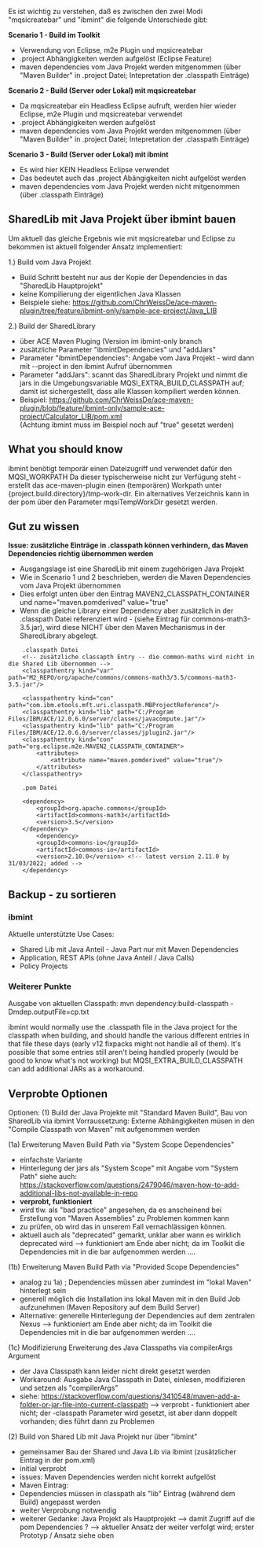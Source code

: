 Es ist wichtig zu verstehen, daß es zwischen den zwei Modi "mqsicreatebar" und "ibmint" die folgende Unterschiede gibt: 

**Scenario 1 - Build im Toolkit** 
- Verwendung von Eclipse, m2e Plugin und mqsicreatebar
- .project Abhängigkeiten werden aufgelöst (Eclipse Feature) 
- maven dependencies vom Java Projekt werden mitgenommen (über "Maven Builder" in .project Datei; Intepretation der .classpath Einträge) 

**Scenario 2 - Build (Server oder Lokal) mit mqsicreatebar**   
- Da mqsicreatebar ein Headless Eclipse aufruft, werden hier wieder Eclipse, m2e Plugin und mqsicreatebar verwendet 
- .project Abhängigkeiten werden aufgelöst
- maven dependencies vom Java Projekt werden mitgenommen (über "Maven Builder" in .project Datei; Intepretation der .classpath Einträge) 

**Scenario 3 - Build (Server oder Lokal) mit ibmint**  
- Es wird hier KEIN Headless Eclipse verwendet 
- Das bedeutet auch das .project Abängigkeiten nicht aufgelöst werden
- maven dependencies vom Java Projekt werden nicht mitgenommen (über .classpath Einträge)

## SharedLib mit Java Projekt über ibmint bauen 
Um aktuell das gleiche Ergebnis wie mit mqsicreatebar und Eclipse zu bekommen ist aktuell folgender Ansatz implementiert: 

1.) Build vom Java Projekt 
- Build Schritt besteht nur aus der Kopie der Dependencies in das "SharedLib Hauptprojekt"   
- keine Kompilierung der eigentlichen Java Klassen
- Beispiele siehe: https://github.com/ChrWeissDe/ace-maven-plugin/tree/feature/ibmint-only/sample-ace-project/Java_LIB 


2.) Build der SharedLibrary 
- über ACE Maven Pluging (Version im ibmint-only branch 
- zusätzliche Parameter "ibmintDependencies" und "addJars" 
- Parameter "ibmintDependencies": Angabe vom Java Projekt - wird dann mit --project in den ibmint Aufruf übernommen 
- Parameter "addJars": scannt das SharedLibrary Projekt und nimmt die jars in die Umgebungsvariable MQSI_EXTRA_BUILD_CLASSPATH auf; damit ist sichergestellt, dass alle Klassen kompiliert werden können. 
- Beispiel: https://github.com/ChrWeissDe/ace-maven-plugin/blob/feature/ibmint-only/sample-ace-project/Calculator_LIB/pom.xml   
(Achtung ibmint muss im Beispiel noch auf "true" gesetzt werden)   
 
## What you should know 
ibmint benötigt temporär einen Dateizugriff und verwendet dafür den MQSI_WORKPATH
Da dieser typischerweise nicht zur Verfügung steht - erstellt das ace-maven-plugin einen (temporären) Workpath unter {project.build.directory}/tmp-work-dir.
Ein alternatives Verzeichnis kann in der pom über den Parameter mqsiTempWorkDir gesetzt werden. 


## Gut zu wissen 
**Issue: zusätzliche Einträge in .classpath können verhindern, das Maven Dependencies richtig übernommen werden**   
- Ausgangslage ist eine SharedLib mit einem zugehörigen Java Projekt   
- Wie in Scenario 1 und 2 beschrieben, werden die Maven Dependencies vom Java Projekt übernommen   
- Dies erfolgt unten über den Eintrag MAVEN2_CLASSPATH_CONTAINER und name="maven.pomderived" value="true"   
- Wenn die gleiche Library einer Dependency aber zusätzlich in der .classpath Datei referenziert wird - (siehe Eintrag für commons-math3-3.5.jar), wird diese NICHT über den Maven Mechanismus in der SharedLibrary abgelegt. 

```
	.classpath Datei 
	<!-- zusätzliche classapth Entry -- die common-maths wird nicht in die Shared Lib übernommen --> 
	<classpathentry kind="var" path="M2_REPO/org/apache/commons/commons-math3/3.5/commons-math3-3.5.jar"/>
	 
	<classpathentry kind="con" path="com.ibm.etools.mft.uri.classpath.MBProjectReference"/>
	<classpathentry kind="lib" path="C:/Program Files/IBM/ACE/12.0.6.0/server/classes/javacompute.jar"/>
	<classpathentry kind="lib" path="C:/Program Files/IBM/ACE/12.0.6.0/server/classes/jplugin2.jar"/>
	<classpathentry kind="con" path="org.eclipse.m2e.MAVEN2_CLASSPATH_CONTAINER">
		<attributes>
			<attribute name="maven.pomderived" value="true"/>
		</attributes>
	</classpathentry>
	
	.pom Datei 
	
	<dependency>
		<groupId>org.apache.commons</groupId>
		<artifactId>commons-math3</artifactId>
		<version>3.5</version>
	</dependency>
		<dependency>
    	<groupId>commons-io</groupId>
    	<artifactId>commons-io</artifactId>
    	<version>2.10.0</version> <!-- latest version 2.11.0 by 31/03/2022; added -->
	</dependency>
```



## Backup - zu sortieren 

### ibmint 

Aktuelle unterstützte Use Cases: 
- Shared Lib mit Java Anteil - Java Part nur mit Maven Dependencies     
- Application, REST APIs (ohne Java Anteil / Java Calls) 
- Policy Projects



### Weiterer Punkte 

Ausgabe von aktuellen Classpath: 
mvn dependency:build-classpath -Dmdep.outputFile=cp.txt


ibmint would normally use the .classpath file in the Java project for the classpath when building, and should handle the various different entries in that file these days (early v12 fixpacks might not handle all of them).
It's possible that some entries still aren't being handled properly (would be good to know what's not working) but MQSI_EXTRA_BUILD_CLASSPATH can add additional JARs as a workaround.

## Verprobte Optionen 


Optionen: 
(1) Build der Java Projekte mit "Standard Maven Build", Bau von SharedLib via ibmint 
Vorraussetzung: Externe Abhängigkeiten müsen in den "Compile Classpath von Maven" mit aufgenommen werden 


(1a) Erweiterung Maven Build Path via "System Scope Dependencies" 
- einfachste Variante 
- Hinterlegung der jars als "System Scope" mit Angabe vom "System Path" 
siehe auch: https://stackoverflow.com/questions/2479046/maven-how-to-add-additional-libs-not-available-in-repo
- **verprobt, funktioniert** 
- wird tlw. als "bad practice" angesehen, da es anscheinend bei Erstellung von "Maven Assemblies" zu Problemen kommen kann
- zu prüfen, ob wird das in unserem Fall vernachlässigen können. 
- aktuell auch als "deprecated" gemarkt, unklar aber wann es wirklich deprecated wird 
--> funktioniert am Ende aber nicht; da im Toolkit die Dependencies mit in die bar aufgenommen werden ....   

(1b) Erweiterung Maven Build Path via "Provided Scope Dependencies"
- analog zu 1a) ; Dependencies müssen aber zumindest im "lokal Maven" hinterlegt sein 
- generell möglich die Installation ins lokal Maven mit in den Build Job aufzunehmen 
(Maven Repository auf dem Build Server) 
- Alternative: generelle Hinterlegung der Dependencies auf dem zentralen Nexus 
--> funktioniert am Ende aber nicht; da im Toolkit die Dependencies mit in die bar aufgenommen werden ....     


(1c) Modifizierung Erweiterung des Java Classpaths via compilerArgs Argument 
- der Java Classpath kann leider nicht direkt gesetzt werden 
- Workaround: Ausgabe Java Classpath in Datei, einlesen, modifizieren und setzen als "compilerArgs" 
- siehe: https://stackoverflow.com/questions/3410548/maven-add-a-folder-or-jar-file-into-current-classpath
--> verprobt - funktioniert aber nicht; der -classpath Parameter wird gesetzt, ist aber dann doppelt vorhanden; dies führt dann zu Problemen   


(2) Build von Shared Lib mit Java Projekt nur über "ibmint" 
- gemeinsamer Bau der Shared und Java Lib via ibmint (zusätzlicher Eintrag in der pom.xml) 
- initial verprobt 
- issues: Maven Dependencies werden nicht korrekt aufgelöst
- Maven Eintrag: <classpathentry kind="var" path="M2_REPO/org/apache/commons/commons-math3/3.5/commons-math3-3.5.jar"/> 
- Dependencies müssen in classpath als "lib" Eintrag (während dem Build) angepasst werden 
- weiter Verprobung notwendig 
- weiterer Gedanke: Java Projekt als Hauptprojekt --> damit Zugriff auf die pom Dependencies ? 
--> aktueller Ansatz der weiter verfolgt wird; erster Prototyp / Ansatz siehe oben 





